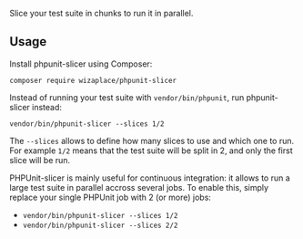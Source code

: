 Slice your test suite in chunks to run it in parallel.

## Usage

Install phpunit-slicer using Composer:

```
composer require wizaplace/phpunit-slicer
```

Instead of running your test suite with `vendor/bin/phpunit`, run phpunit-slicer instead:

```
vendor/bin/phpunit-slicer --slices 1/2
```

The `--slices` allows to define how many slices to use and which one to run. For example `1/2` means that the test suite will be split in 2, and only the first slice will be run.

PHPUnit-slicer is mainly useful for continuous integration: it allows to run a large test suite in parallel accross several jobs. To enable this, simply replace your single PHPUnit job with 2 (or more) jobs:

- `vendor/bin/phpunit-slicer --slices 1/2`
- `vendor/bin/phpunit-slicer --slices 2/2`
